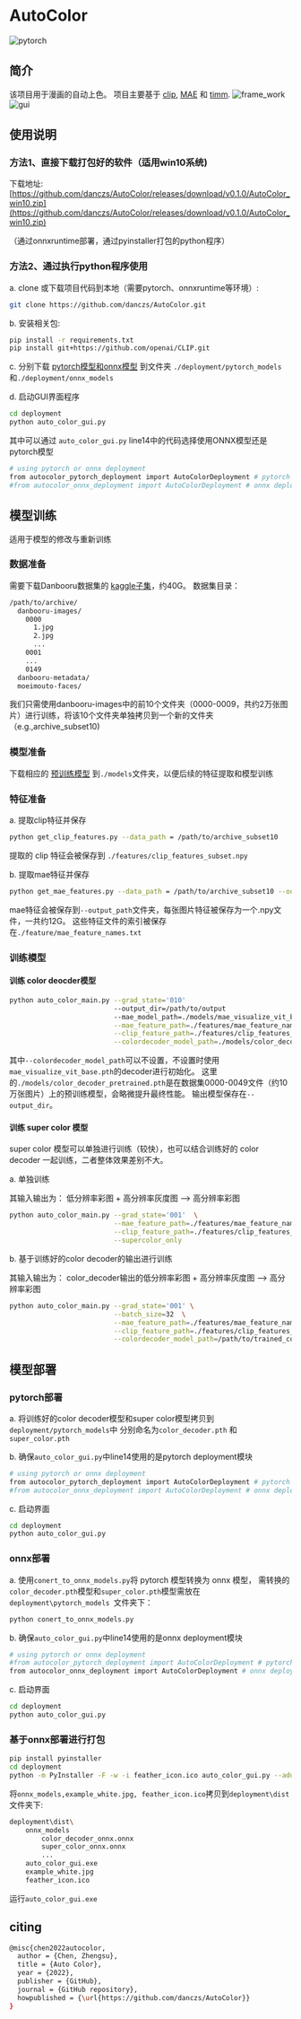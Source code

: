 # AutoColor
![pytorch](https://img.shields.io/badge/pytorch-v1.10.0-green.svg?style=plastic)

## 简介
该项目用于漫画的自动上色。 项目主要基于 [clip](https://github.com/Lednik7/CLIP-ONNX), [MAE](https://github.com/facebookresearch/mae) 和 [timm](https://github.com/rwightman/pytorch-image-models).
![frame_work](./frame_work.png)
![gui](./gui.png)


## 使用说明
### 方法1、直接下载打包好的软件（适用win10系统)
下载地址: [https://github.com/danczs/AutoColor/releases/download/v0.1.0/AutoColor_win10.zip](https://github.com/danczs/AutoColor/releases/download/v0.1.0/AutoColor_win10.zip)

（通过onnxruntime部署，通过pyinstaller打包的python程序）
### 方法2、通过执行python程序使用
a. clone 或下载项目代码到本地（需要pytorch、onnxruntime等环境）:
```bash
git clone https://github.com/danczs/AutoColor.git
```
b. 安装相关包:
```bash
pip install -r requirements.txt
pip install git+https://github.com/openai/CLIP.git
```
c. 分别下载 [pytorch模型和onnx模型](https://github.com/danczs/AutoColor/releases/download/v0.1.0/models_for_deployment.zip) 到文件夹 ```./deployment/pytorch_models```和```./deployment/onnx_models```

d. 启动GUI界面程序
```bash
cd deployment
python auto_color_gui.py
```
其中可以通过 ```auto_color_gui.py``` line14中的代码选择使用ONNX模型还是pytorch模型
```bash
# using pytorch or onnx deployment
from autocolor_pytorch_deployment import AutoColorDeployment # pytorch deployment
#from autocolor_onnx_deployment import AutoColorDeployment # onnx deployment
```
## 模型训练
适用于模型的修改与重新训练
### 数据准备
需要下载Danbooru数据集的 [kaggle子集](https://www.kaggle.com/datasets/mylesoneill/tagged-anime-illustrations/code)，约40G。
数据集目录：
```bash
/path/to/archive/
  danbooru-images/
    0000
      1.jpg
      2.jpg
      ...
    0001
    ...
    0149
  danbooru-metadata/
  moeimouto-faces/
```
我们只需使用danbooru-images中的前10个文件夹（0000-0009，共约2万张图片）进行训练，将该10个文件夹单独拷贝到一个新的文件夹（e.g.,archive_subset10)

### 模型准备
下载相应的 [预训练模型](https://github.com/danczs/AutoColor/releases/download/v0.1.0/models_for_training.zip) 到```./models```文件夹，以便后续的特征提取和模型训练

### 特征准备
a. 提取clip特征并保存
```bash
python get_clip_features.py --data_path = /path/to/archive_subset10
```
提取的 clip 特征会被保存到 ```./features/clip_features_subset.npy```

b. 提取mae特征并保存
```bash
python get_mae_features.py --data_path = /path/to/archive_subset10 --output_path=/path/to/mae_features
```
mae特征会被保存到```--output_path```文件夹，每张图片特征被保存为一个.npy文件，一共约12G。
这些特征文件的索引被保存在```./feature/mae_feature_names.txt```

### 训练模型
#### 训练 color deocder模型
```bash
python auto_color_main.py --grad_state='010'
                          --output_dir=/path/to/output
                          --mae_model_path=./models/mae_visualize_vit_base.pth \
                          --mae_feature_path=./features/mae_feature_names.txt \
                          --clip_feature_path=./features/clip_features_subset.npy \
                          --colordecoder_model_path=./models/color_decoder_pretrained.pth
```
其中```--colordecoder_model_path```可以不设置，不设置时使用```mae_visualize_vit_base.pth```的decoder进行初始化。
这里的```./models/color_decoder_pretrained.pth```是在数据集0000-0049文件（约10万张图片）上的预训练模型，会略微提升最终性能。
输出模型保存在```--output_dir```。
#### 训练 super color 模型
super color 模型可以单独进行训练（较快），也可以结合训练好的 color decoder 一起训练，二者整体效果差别不大。

a. 单独训练

其输入输出为： 低分辨率彩图 + 高分辨率灰度图 --> 高分辨率彩图
```bash
python auto_color_main.py --grad_state='001'  \
                          --mae_feature_path=./features/mae_feature_names.txt \
                          --clip_feature_path=./features/clip_features_subset.npy \
                          --supercolor_only
```
b. 基于训练好的color decoder的输出进行训练

其输入输出为： color_decoder输出的低分辨率彩图 + 高分辨率灰度图 --> 高分辨率彩图
```bash
python auto_color_main.py --grad_state='001' \
                          --batch_size=32  \
                          --mae_feature_path=./features/mae_feature_names.txt \
                          --clip_feature_path=./features/clip_features_subset.npy \
                          --colordecoder_model_path=/path/to/trained_colordeocder_model.pth
```
## 模型部署
### pytorch部署
a. 将训练好的color decoder模型和super color模型拷贝到 ```deployment/pytorch_models```中
    分别命名为```color_decoder.pth``` 和```super_color.pth```

b. 确保```auto_color_gui.py```中line14使用的是pytorch deployment模块
```bash
# using pytorch or onnx deployment
from autocolor_pytorch_deployment import AutoColorDeployment # pytorch deployment
#from autocolor_onnx_deployment import AutoColorDeployment # onnx deployment
```
c. 启动界面
```bash
cd deployment
python auto_color_gui.py
```

### onnx部署
a. 使用```conert_to_onnx_models.py```将 pytorch 模型转换为 onnx 模型，
需转换的```color_decoder.pth```模型和```super_color.pth```模型需放在```deployment\pytorch_models ```文件夹下：
```bash
python conert_to_onnx_models.py
```
b. 确保```auto_color_gui.py```中line14使用的是onnx deployment模块
```bash
# using pytorch or onnx deployment
#from autocolor_pytorch_deployment import AutoColorDeployment # pytorch deployment
from autocolor_onnx_deployment import AutoColorDeployment # onnx deployment
```
c. 启动界面
```bash
cd deployment
python auto_color_gui.py
```
### 基于onnx部署进行打包
```bash
pip install pyinstaller
cd deployment
python -m PyInstaller -F -w -i feather_icon.ico auto_color_gui.py --add-data "\\path\\to\\.conda\\envs\\your_env_name\\Lib\\site-packages\\onnxruntime\\capi\\*.dll;onnxruntime\\capi"
```
将```onnx_models,example_white.jpg, feather_icon.ico```拷贝到```deployment\dist ```文件夹下:
```bash
deployment\dist\
    onnx_models
        color_decoder_onnx.onnx
        super_color_onnx.onnx
        ...
    auto_color_gui.exe
    example_white.jpg
    feather_icon.ico
```
运行```auto_color_gui.exe```

## citing
```bash
@misc{chen2022autocolor,
  author = {Chen, Zhengsu},
  title = {Auto Color},
  year = {2022},
  publisher = {GitHub},
  journal = {GitHub repository},
  howpublished = {\url{https://github.com/danczs/AutoColor}}
}
```